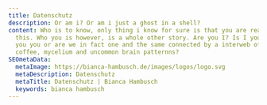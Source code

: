 ```yaml
---
title: Datenschutz
description: Or am i? Or am i just a ghost in a shell?
content: Who is to know, only thing i know for sure is that you are reading
  this. Who you is however, is a whole other story. Are you I? Is I you? Are
  you you or are we in fact one and the same connected by a interweb of pizza,
  coffee, mycelium and uncommon brain patternns?
SEOmetaData:
  metaImage: https://bianca-hambusch.de/images/logos/logo.svg
  metaDescription: Datenschutz
  metaTitle: Datenschutz | Bianca Hambusch
  keywords: bianca hambusch
---
```

